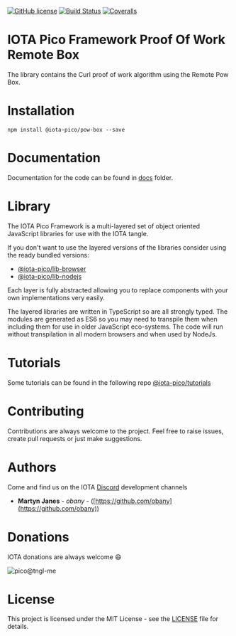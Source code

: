 [![GitHub license](https://img.shields.io/badge/license-MIT-blue.svg)](https://raw.githubusercontent.com/iota-pico/pow-box/master/LICENSE) [![Build Status](https://travis-ci.org/iota-pico/pow-box.svg?branch=master)](https://travis-ci.org/iota-pico/pow-box) 
[![Coveralls](https://img.shields.io/coveralls/iota-pico/pow-box.svg)](https://coveralls.io/github/iota-pico/pow-box)

# IOTA Pico Framework Proof Of Work Remote Box

The library contains the Curl proof of work algorithm using the Remote Pow Box.

# Installation

```shell
npm install @iota-pico/pow-box --save
```

# Documentation

Documentation for the code can be found in [docs](https://github.com/iota-pico/pow-box/blob/master/docs/README.md) folder.

# Library

The IOTA Pico Framework is a multi-layered set of object oriented JavaScript libraries for use with the IOTA tangle.

If you don't want to use the layered versions of the libraries consider using the  ready bundled versions:

* [@iota-pico/lib-browser](https://github.com/iota-pico/lib-browser)
* [@iota-pico/lib-nodejs](https://github.com/iota-pico/lib-nodejs)

Each layer is fully abstracted allowing you to replace components with your own implementations very easily.

The layered libraries are written in TypeScript so are all strongly typed. The modules are generated as ES6 so you may need to transpile them when including them for use in older JavaScript eco-systems. The code will run without transpilation in all modern browsers and when used by NodeJs.

# Tutorials

Some tutorials can be found in the following repo [@iota-pico/tutorials](https://github.com/iota-pico/tutorials)

# Contributing

Contributions are always welcome to the project. Feel free to raise issues, create pull requests or just make suggestions.

# Authors

Come and find us on the IOTA [Discord](https://discord.gg/JJysqe9) development channels

* **Martyn Janes** - *obany* - ([https://github.com/obany](https://github.com/obany))

# Donations

IOTA donations are always welcome :smile:

![pico@tngl-me](https://cdn.tngl.me/tngl-me/pico/qr.svg)

# License

This project is licensed under the MIT License - see the [LICENSE](https://github.com/iota-pico/pow-box/blob/master/LICENSE) file for details.

